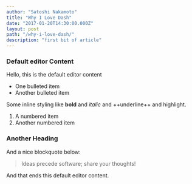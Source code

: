```yaml
---
author: "Satoshi Nakamoto"
title: "Why I Love Dash"
date: "2017-01-20T14:30:00.000Z"
layout: post
path: "/why-i-love-dash/"
description: "first bit of article"
---
```

### Default editor Content

Hello, this is the default editor content

- One bulleted item
- Another bulleted item

Some inline styling like **bold** and _italic_ and ++underline++ and highlight.

1.  A numbered item
2. Another numbered item

### Another Heading

And a nice blockquote below:

 > Ideas precede software; share your thoughts!

And that ends this default editor content.
